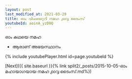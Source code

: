 ```yaml
---
layout: post
last_modified_at: 2021-03-29
title: ഓം വിധയേറ്ററി നമഹ ൧൦൮ ടൈംസ്
youtubeId: aoinA_yzD0Q
---
```

 
 
 ഓം കഥയെ നമഹ 
 
 -  ആരാണ് അഭയസ്ഥാനം 
 
  
 
  
 
 
 
 
 
 


{% include youtubePlayer.html id=page.youtubeId %}
 
[Next]({{ site.baseurl }}{% link  split2/_posts/2015-10-05-ഓം മഹായാഗയായ നമഹ ൧൦൮ ടൈംസ്.md%})
 
